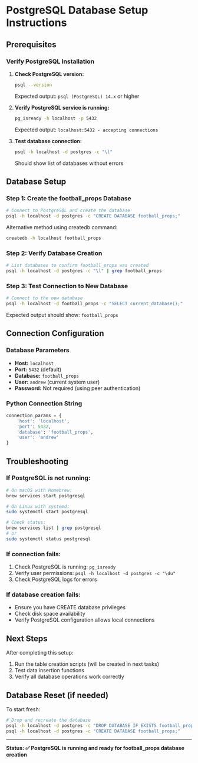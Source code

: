 # PostgreSQL Database Setup Instructions

## Prerequisites

### Verify PostgreSQL Installation

1. **Check PostgreSQL version:**
   ```bash
   psql --version
   ```
   Expected output: `psql (PostgreSQL) 14.x` or higher

2. **Verify PostgreSQL service is running:**
   ```bash
   pg_isready -h localhost -p 5432
   ```
   Expected output: `localhost:5432 - accepting connections`

3. **Test database connection:**
   ```bash
   psql -h localhost -d postgres -c "\l"
   ```
   Should show list of databases without errors

## Database Setup

### Step 1: Create the football_props Database

```bash
# Connect to PostgreSQL and create the database
psql -h localhost -d postgres -c "CREATE DATABASE football_props;"
```

Alternative method using createdb command:
```bash
createdb -h localhost football_props
```

### Step 2: Verify Database Creation

```bash
# List databases to confirm football_props was created
psql -h localhost -d postgres -c "\l" | grep football_props
```

### Step 3: Test Connection to New Database

```bash
# Connect to the new database
psql -h localhost -d football_props -c "SELECT current_database();"
```

Expected output should show: `football_props`

## Connection Configuration

### Database Parameters
- **Host:** `localhost`
- **Port:** `5432` (default)
- **Database:** `football_props`
- **User:** `andrew` (current system user)
- **Password:** Not required (using peer authentication)

### Python Connection String
```python
connection_params = {
    'host': 'localhost',
    'port': 5432,
    'database': 'football_props',
    'user': 'andrew'
}
```

## Troubleshooting

### If PostgreSQL is not running:
```bash
# On macOS with Homebrew:
brew services start postgresql

# On Linux with systemd:
sudo systemctl start postgresql

# Check status:
brew services list | grep postgresql
# or
sudo systemctl status postgresql
```

### If connection fails:
1. Check PostgreSQL is running: `pg_isready`
2. Verify user permissions: `psql -h localhost -d postgres -c "\du"`
3. Check PostgreSQL logs for errors

### If database creation fails:
- Ensure you have CREATE database privileges
- Check disk space availability
- Verify PostgreSQL configuration allows local connections

## Next Steps

After completing this setup:
1. Run the table creation scripts (will be created in next tasks)
2. Test data insertion functions
3. Verify all database operations work correctly

## Database Reset (if needed)

To start fresh:
```bash
# Drop and recreate the database
psql -h localhost -d postgres -c "DROP DATABASE IF EXISTS football_props;"
psql -h localhost -d postgres -c "CREATE DATABASE football_props;"
```

---

**Status: ✅ PostgreSQL is running and ready for football_props database creation**